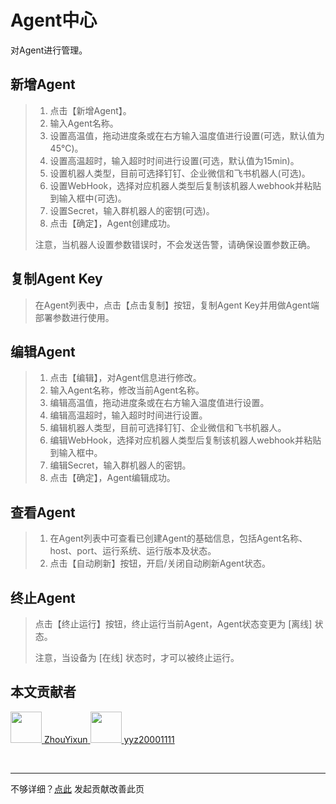 # Agent中心

对Agent进行管理。

## 新增Agent

> 1. 点击【新增Agent】。
> 2. 输入Agent名称。
> 3. 设置高温值，拖动进度条或在右方输入温度值进行设置(可选，默认值为45℃)。
> 4. 设置高温超时，输入超时时间进行设置(可选，默认值为15min)。
> 5. 设置机器人类型，目前可选择钉钉、企业微信和飞书机器人(可选)。
> 6. 设置WebHook，选择对应机器人类型后复制该机器人webhook并粘贴到输入框中(可选)。
> 7. 设置Secret，输入群机器人的密钥(可选)。
> 8. 点击【确定】，Agent创建成功。
>
> 注意，当机器人设置参数错误时，不会发送告警，请确保设置参数正确。

## 复制Agent Key

> 在Agent列表中，点击【点击复制】按钮，复制Agent Key并用做Agent端部署参数进行使用。

## 编辑Agent

> 1. 点击【编辑】，对Agent信息进行修改。
> 2. 输入Agent名称，修改当前Agent名称。
> 3. 编辑高温值，拖动进度条或在右方输入温度值进行设置。
> 4. 编辑高温超时，输入超时时间进行设置。
> 5. 编辑机器人类型，目前可选择钉钉、企业微信和飞书机器人。
> 6. 编辑WebHook，选择对应机器人类型后复制该机器人webhook并粘贴到输入框中。
> 7. 编辑Secret，输入群机器人的密钥。
> 8. 点击【确定】，Agent编辑成功。

## 查看Agent

> 1. 在Agent列表中可查看已创建Agent的基础信息，包括Agent名称、host、port、运行系统、运行版本及状态。
> 2. 点击【自动刷新】按钮，开启/关闭自动刷新Agent状态。

## 终止Agent

> 点击【终止运行】按钮，终止运行当前Agent，Agent状态变更为 [离线] 状态。
>
> 注意，当设备为 [在线] 状态时，才可以被终止运行。

## 本文贡献者
<div class="cont">
<a href="https://github.com/ZhouYixun" target="_blank">
<img src="https://avatars.githubusercontent.com/u/56339314?v=4" width="50"/>
<span>ZhouYixun</span>
</a>
<a href="https://github.com/yyz20001111" target="_blank">
<img src="https://avatars.githubusercontent.com/u/61265897?v=4" width="50"/>
<span>yyz20001111</span>
</a>
</div>


&nbsp;
&nbsp;
***
不够详细？[点此](https://github.com/SonicCloudOrg/sonic-offical-website/edit/main/src/markdown/doc/doc-agent.md) 发起贡献改善此页